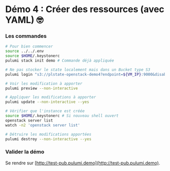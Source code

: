 # Démo 4 : Créer des ressources (avec YAML) 🤓

### Les commandes

```bash
# Pour bien commencer
source ../../.env
source $HOME/.keystonerc
pulumi stack init demo # Commande déjà appliquée

# Ne pas stocker le state localement mais dans un Bucket type S3
pulumi login "s3://plstate-openstack-demo4?endpoint=${VM_IP}:9000&disableSSL=true&s3ForcePathStyle=true"

# Voir les modification à apporter
pulumi preview --non-interactive

# Appliquer les modifications à apporter
pulumi update --non-interactive --yes

# Vérifier que l'instance est créée
source $HOME/.keystonerc # Si nouveau shell ouvert
openstack server list
watch -n2 'openstack server list'

# Détruire les modifications apportées
pulumi destroy --non-interactive --yes
```

### Valider la démo

Se rendre sur [http://test-pub.pulumi.demo](http://test-pub.pulumi.demo).
